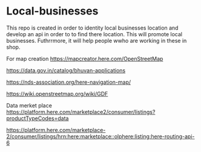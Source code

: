 # Local-businesses 
This repo is created in order to identity local businesses location and develop an api in order to to find there location. 
This will promote local businesses. Futhrrmore, it will help people wwho are working in these in shop. 

For map creation 
https://mapcreator.here.com/OpenStreetMap

https://data.gov.in/catalog/bhuvan-applications

https://nds-association.org/here-navigation-map/

https://wiki.openstreetmap.org/wiki/GDF

Data merket place 
https://platform.here.com/marketplace2/consumer/listings?productTypeCodes=data

https://platform.here.com/marketplace-2/consumer/listings/hrn:here:marketplace::olphere:listing:here-routing-api-6
